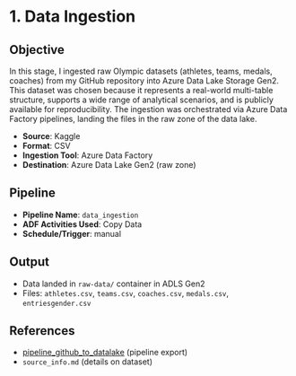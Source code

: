 # 1. Data Ingestion

## Objective
In this stage, I ingested raw Olympic datasets (athletes, teams, medals, coaches) from my GitHub repository into Azure Data Lake Storage Gen2. 
This dataset was chosen because it represents a real-world multi-table structure, supports a wide range of analytical scenarios, and is publicly available for reproducibility. 
The ingestion was orchestrated via Azure Data Factory pipelines, landing the files in the raw zone of the data lake.

- **Source**: Kaggle
- **Format**: CSV
- **Ingestion Tool**: Azure Data Factory
- **Destination**: Azure Data Lake Gen2 (raw zone)

## Pipeline
- **Pipeline Name**: `data_ingestion`
- **ADF Activities Used**: Copy Data
- **Schedule/Trigger**: manual 

## Output
- Data landed in `raw-data/` container in ADLS Gen2
- Files: `athletes.csv`, `teams.csv`, `coaches.csv`, `medals.csv`, `entriesgender.csv`

## References
- [pipeline_github_to_datalake](1_ingestion/pipeline_github_to_datalake.json) (pipeline export)
- `source_info.md` (details on dataset)
